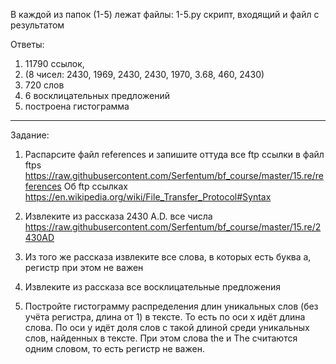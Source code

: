 В каждой из папок (1-5) лежат файлы:
  1-5.py скрипт,
  входящий и
  файл с результатом
  
Ответы:
  1. 11790 ссылок,
  2. (8 чисел: 2430, 1969, 2430, 2430, 1970, 3.68, 460, 2430)
  3. 720 слов
  4. 6 восклицательных предложений
  5. построена гистограмма
  __________________________________
Задание:
1. Распарсите файл references и запишите оттуда все ftp ссылки в файл ftps
https://raw.githubusercontent.com/Serfentum/bf_course/master/15.re/references
Об ftp ссылках
https://en.wikipedia.org/wiki/File_Transfer_Protocol#Syntax

2. Извлеките из рассказа  2430 A.D. все числа
https://raw.githubusercontent.com/Serfentum/bf_course/master/15.re/2430AD

3. Из того же рассказа извлеките все слова, в которых есть буква a, регистр при этом не важен

4. Извлеките из рассказа все восклицательные предложения

5. Постройте гистограмму распределения длин уникальных слов (без учёта регистра, длина от 1) в тексте.
То есть по оси x идёт длина слова. По оси y идёт доля слов с такой длиной среди уникальных слов,
найденных в тексте. При этом слова the и The считаются одним словом,
то есть регистр не важен.

